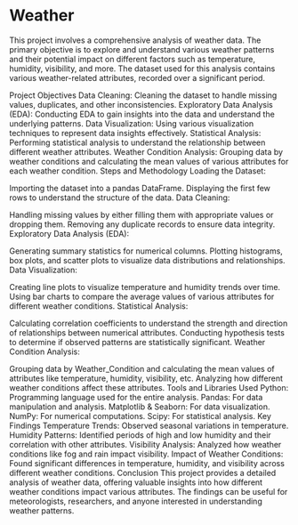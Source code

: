 # Weather
This project involves a comprehensive analysis of weather data. The primary objective is to explore and understand various weather patterns and their potential impact on different factors such as temperature, humidity, visibility, and more. The dataset used for this analysis contains various weather-related attributes, recorded over a significant period.

Project Objectives
Data Cleaning: Cleaning the dataset to handle missing values, duplicates, and other inconsistencies.
Exploratory Data Analysis (EDA): Conducting EDA to gain insights into the data and understand the underlying patterns.
Data Visualization: Using various visualization techniques to represent data insights effectively.
Statistical Analysis: Performing statistical analysis to understand the relationship between different weather attributes.
Weather Condition Analysis: Grouping data by weather conditions and calculating the mean values of various attributes for each weather condition.
Steps and Methodology
Loading the Dataset:

Importing the dataset into a pandas DataFrame.
Displaying the first few rows to understand the structure of the data.
Data Cleaning:

Handling missing values by either filling them with appropriate values or dropping them.
Removing any duplicate records to ensure data integrity.
Exploratory Data Analysis (EDA):

Generating summary statistics for numerical columns.
Plotting histograms, box plots, and scatter plots to visualize data distributions and relationships.
Data Visualization:

Creating line plots to visualize temperature and humidity trends over time.
Using bar charts to compare the average values of various attributes for different weather conditions.
Statistical Analysis:

Calculating correlation coefficients to understand the strength and direction of relationships between numerical attributes.
Conducting hypothesis tests to determine if observed patterns are statistically significant.
Weather Condition Analysis:

Grouping data by Weather_Condition and calculating the mean values of attributes like temperature, humidity, visibility, etc.
Analyzing how different weather conditions affect these attributes.
Tools and Libraries Used
Python: Programming language used for the entire analysis.
Pandas: For data manipulation and analysis.
Matplotlib & Seaborn: For data visualization.
NumPy: For numerical computations.
Scipy: For statistical analysis.
Key Findings
Temperature Trends: Observed seasonal variations in temperature.
Humidity Patterns: Identified periods of high and low humidity and their correlation with other attributes.
Visibility Analysis: Analyzed how weather conditions like fog and rain impact visibility.
Impact of Weather Conditions: Found significant differences in temperature, humidity, and visibility across different weather conditions.
Conclusion
This project provides a detailed analysis of weather data, offering valuable insights into how different weather conditions impact various attributes. The findings can be useful for meteorologists, researchers, and anyone interested in understanding weather patterns.
